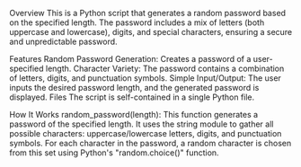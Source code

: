 Overview
This is a Python script that generates a random password based on the specified length. The password includes a mix of letters (both uppercase and lowercase), digits, and special characters, ensuring a secure and unpredictable password.

Features
Random Password Generation: Creates a password of a user-specified length.
Character Variety: The password contains a combination of letters, digits, and punctuation symbols.
Simple Input/Output: The user inputs the desired password length, and the generated password is displayed.
Files
The script is self-contained in a single Python file.

How It Works
random_password(length):
This function generates a password of the specified length.
It uses the string module to gather all possible characters: uppercase/lowercase letters, digits, and punctuation symbols.
For each character in the password, a random character is chosen from this set using Python's "random.choice()" function.
